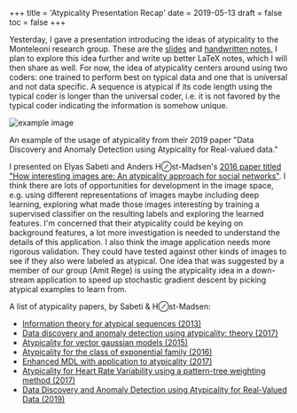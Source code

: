+++
title = 'Atypicality Presentation Recap'
date = 2019-05-13
draft = false
toc = false
+++

Yesterday, I gave a presentation introducing the ideas of atypicality to the Monteleoni research group. These are the [slides](https://drive.google.com/open?id=1ZuS7SouTQkhWekoCaeU9SS-jrAN_AFp5) and [handwritten notes.](https://drive.google.com/open?id=1HHjwAtoR2jiGyYyewbUbqyi3EBqP0CZF) I plan to explore this idea further and write up better LaTeX notes, which I will then share as well. For now, the idea of atypicality centers around using two coders: one trained to perform best on typical data and one that is universal and not data specific. A sequence is atypical if its code length using the typical coder is longer than the universal coder, i.e. it is not favored by the typical coder indicating the information is somehow unique.

![example image](example.png)

An example of the usage of atypicality from their 2019 paper "Data Discovery and Anomaly Detection using Atypicality for Real-valued data."

I presented on Elyas Sabeti and Anders H⊘st-Madsen's [2016 paper titled "How interesting images are: An atypicality approach for social networks"](https://ieeexplore-ieee-org.colorado.idm.oclc.org/abstract/document/7840742). I think there are lots of opportunities for development in the image space, e.g. using different representations of images maybe including deep learning, exploring what made those images interesting by training a supervised classifier on the resulting labels and exploring the learned features. I'm concerned that their atypicality could be keying on background features, a lot more investigation is needed to understand the details of this application. I also think the image application needs more rigorous validation. They could have tested against other kinds of images to see if they also were labeled as atypical. One idea that was suggested by a member of our group (Amit Rege) is using the atypicality idea in a down-stream application to speed up stochastic gradient descent by picking atypical examples to learn from.

A list of atypicality papers, by Sabeti & H⊘st-Madsen:

* [Information theory for atypical sequences (2013)](https://ieeexplore.ieee.org/abstract/document/6691276/)
* [Data discovery and anomaly detection using atypicality: theory (2017)](https://arxiv.org/abs/1709.03189)
* [Atypicality for vector gaussian models (2015)](https://ieeexplore.ieee.org/abstract/document/7418211/)
* [Atypicality for the class of exponential family (2016)](https://ieeexplore.ieee.org/abstract/document/7852292/)
* [Enhanced MDL with application to atypicality (2017)](https://ieeexplore.ieee.org/abstract/document/8007125/)
* [Atypicality for Heart Rate Variability using a pattern-tree weighting method (2017)](https://arxiv.org/abs/1710.07319)
* [Data Discovery and Anomaly Detection using Atypicality for Real-Valued Data (2019)](https://www.mdpi.com/1099-4300/21/3/219)
